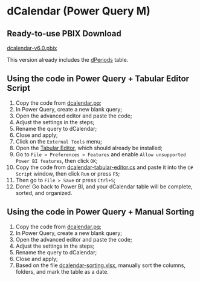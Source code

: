 # dCalendar (Power Query M)

## Ready-to-use PBIX Download
[dcalendar-v6.0.pbix](https://github.com/alisonpezzott/dcalendar-powerquery/releases/tag/v6.0)

This version already includes the [dPeriods](https://github.com/alisonpezzott/dperiods-powerquery) table.

## Using the code in Power Query + Tabular Editor Script
1. Copy the code from [dcalendar.pq](dcalendar.pq);
2. In Power Query, create a new blank query;
3. Open the advanced editor and paste the code;
4. Adjust the settings in the steps;
5. Rename the query to dCalendar;
6. Close and apply;
7. Click on the `External Tools` menu;
8. Open the [Tabular Editor](https://www.sqlbi.com/tools/tabular-editor), which should already be installed;
9. Go to `File > Preferences > Features` and enable `Allow unsupported Power BI features`, then click `OK`;
10. Copy the code from [dcalendar-tabular-editor.cs](dcalendar-tabular-editor.cs) and paste it into the `C# Script` window, then click `Run` or press `F5`;
11. Then go to `File > Save` or press `Ctrl+S`;
12. Done! Go back to Power BI, and your dCalendar table will be complete, sorted, and organized.

## Using the code in Power Query + Manual Sorting
1. Copy the code from [dcalendar.pq](dcalendar.pq);
2. In Power Query, create a new blank query;
3. Open the advanced editor and paste the code;
4. Adjust the settings in the steps;
5. Rename the query to dCalendar;
6. Close and apply;
7. Based on the file [dcalendar-sorting.xlsx](dcalendar-sorting.xlsx), manually sort the columns, folders, and mark the table as a date.
